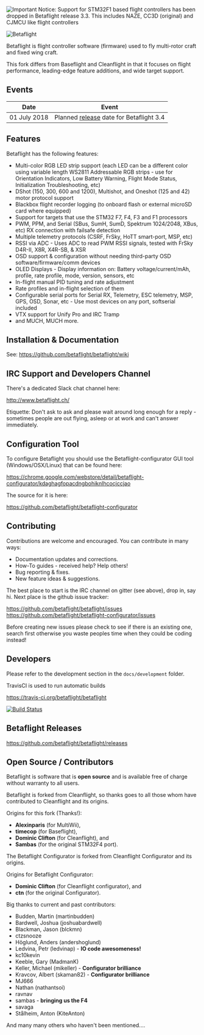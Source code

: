 ![Important Notice: Support for STM32F1 based flight controllers has been dropped in Betaflight release 3.3. This includes NAZE, CC3D (original) and CJMCU like flight controllers](https://raw.githubusercontent.com/wiki/betaflight/betaflight/images/betaflight/bf3_3_notice.png)

![Betaflight](https://raw.githubusercontent.com/wiki/betaflight/betaflight/images/betaflight/bf_logo.png)

Betaflight is flight controller software (firmware) used to fly multi-rotor craft and fixed wing craft.

This fork differs from Baseflight and Cleanflight in that it focuses on flight performance, leading-edge feature additions, and wide target support.

## Events

| Date  | Event |
| - | - |
| 01 July 2018 | Planned [release](https://github.com/betaflight/betaflight/milestone/7) date for Betaflight 3.4 |

## Features

Betaflight has the following features:

* Multi-color RGB LED strip support (each LED can be a different color using variable length WS2811 Addressable RGB strips - use for Orientation Indicators, Low Battery Warning, Flight Mode Status, Initialization Troubleshooting, etc)
* DShot (150, 300, 600 and 1200), Multishot, and Oneshot (125 and 42) motor protocol support
* Blackbox flight recorder logging (to onboard flash or external microSD card where equipped)
* Support for targets that use the STM32 F7, F4, F3 and F1 processors
* PWM, PPM, and Serial (SBus, SumH, SumD, Spektrum 1024/2048, XBus, etc) RX connection with failsafe detection
* Multiple telemetry protocols (CSRF, FrSky, HoTT smart-port, MSP, etc)
* RSSI via ADC - Uses ADC to read PWM RSSI signals, tested with FrSky D4R-II, X8R, X4R-SB, & XSR
* OSD support & configuration without needing third-party OSD software/firmware/comm devices
* OLED Displays - Display information on: Battery voltage/current/mAh, profile, rate profile, mode, version, sensors, etc
* In-flight manual PID tuning and rate adjustment
* Rate profiles and in-flight selection of them
* Configurable serial ports for Serial RX, Telemetry, ESC telemetry, MSP, GPS, OSD, Sonar, etc - Use most devices on any port, softserial included
* VTX support for Unify Pro and IRC Tramp
* and MUCH, MUCH more.

## Installation & Documentation

See: https://github.com/betaflight/betaflight/wiki

## IRC Support and Developers Channel

There's a dedicated Slack chat channel here:

http://www.betaflight.ch/

Etiquette: Don't ask to ask and please wait around long enough for a reply - sometimes people are out flying, asleep or at work and can't answer immediately.

## Configuration Tool

To configure Betaflight you should use the Betaflight-configurator GUI tool (Windows/OSX/Linux) that can be found here:

https://chrome.google.com/webstore/detail/betaflight-configurator/kdaghagfopacdngbohiknlhcocjccjao

The source for it is here:

https://github.com/betaflight/betaflight-configurator

## Contributing

Contributions are welcome and encouraged.  You can contribute in many ways:

* Documentation updates and corrections.
* How-To guides - received help? Help others!
* Bug reporting & fixes.
* New feature ideas & suggestions.

The best place to start is the IRC channel on gitter (see above), drop in, say hi. Next place is the github issue tracker:

https://github.com/betaflight/betaflight/issues
https://github.com/betaflight/betaflight-configurator/issues

Before creating new issues please check to see if there is an existing one, search first otherwise you waste peoples time when they could be coding instead!

## Developers

Please refer to the development section in the `docs/development` folder.

TravisCI is used to run automatic builds

https://travis-ci.org/betaflight/betaflight

[![Build Status](https://travis-ci.org/betaflight/betaflight.svg?branch=master)](https://travis-ci.org/betaflight/betaflight)

## Betaflight Releases

https://github.com/betaflight/betaflight/releases

## Open Source / Contributors

Betaflight is software that is **open source** and is available free of charge without warranty to all users.

Betaflight is forked from Cleanflight, so thanks goes to all those whom have contributed to Cleanflight and its origins.

Origins for this fork (Thanks!):
* **Alexinparis** (for MultiWii),
* **timecop** (for Baseflight),
* **Dominic Clifton** (for Cleanflight), and
* **Sambas** (for the original STM32F4 port).

The Betaflight Configurator is forked from Cleanflight Configurator and its origins.

Origins for Betaflight Configurator:
* **Dominic Clifton** (for Cleanflight configurator), and
* **ctn** (for the original Configurator).

Big thanks to current and past contributors:
* Budden, Martin (martinbudden)
* Bardwell, Joshua (joshuabardwell)
* Blackman, Jason (blckmn)
* ctzsnooze
* Höglund, Anders (andershoglund)
* Ledvina, Petr (ledvinap) - **IO code awesomeness!**
* kc10kevin
* Keeble, Gary (MadmanK)
* Keller, Michael (mikeller) - **Configurator brilliance**
* Kravcov, Albert (skaman82) - **Configurator brilliance**
* MJ666
* Nathan (nathantsoi)
* ravnav
* sambas - **bringing us the F4**
* savaga
* Stålheim, Anton (KiteAnton)

And many many others who haven't been mentioned....
